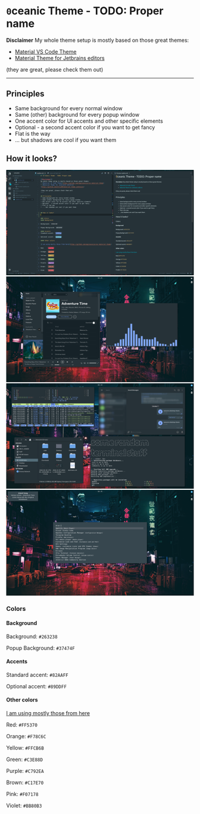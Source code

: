 # `0`ceanic Theme - TODO: Proper name

**Disclaimer**
My whole theme setup is mostly based on those great themes:
* [Material VS Code Theme](https://github.com/equinusocio/vsc-material-theme)
* [Material Theme for Jetbrains editors](https://github.com/ChrisRM/material-theme-jetbrains)

(they are great, please check them out)
****

## Principles
* Same background for every normal window
* Same (other) background for every popup window
* One accent color for UI accents and other specific elements
* Optional - a second accent color if you want to get fancy
* Flat is the way
* ... but shadows are cool if you want them


## How it looks?
![Some code](screenshots/code.png)
![Music](screenshots/music.png)
![Random stuff](screenshots/random.png)
![Popups](screenshots/popups.png)

### Colors
#### Background

Background: `#263238`

Popup Background: `#37474F`

#### Accents
Standard accent: `#82AAFF`

Optional accent: `#89DDFF`

#### Other colors

[I am using mostly those from here](https://github.com/equinusocio/vsc-material-theme)

Red:    `#FF5370`

Orange: `#F78C6C`

Yellow: `#FFCB6B`

Green:  `#C3E88D`

Purple: `#C792EA`

Brown:  `#C17E70`

Pink:   `#F07178`

Violet: `#BB80B3`


